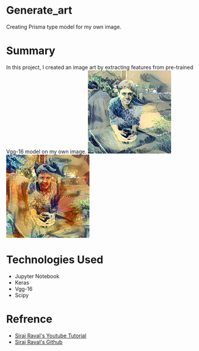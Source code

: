 # Generate_art
Creating Prisma type model for my own image. 
# Summary
In this project, I created an image art by extracting features from pre-trained Vgg-16 model on my own image.
![Art created using one style image](https://github.com/shaurya27/Generate_art/blob/master/result/result19.jpg)
![Art created using two style image](https://github.com/shaurya27/Generate_art/blob/master/result/result29.jpg)
# Technologies Used
* Jupyter Notebook
* Keras
* Vgg-16
* Scipy
# Refrence
* [Siraj Raval's Youtube Tutorial](https://www.youtube.com/watch?v=Oex0eWoU7AQ&list=PL2-dafEMk2A7YdKv4XfKpfbTH5z6rEEj3&index=15)
* [Siraj Raval's Github](https://github.com/llSourcell/How-to-Generate-Art-Demo)
